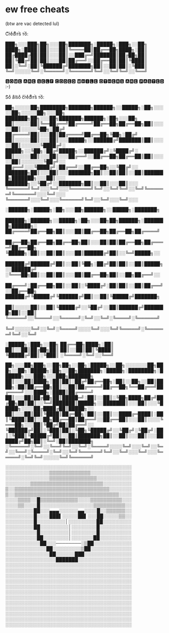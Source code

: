 # ew free cheats
(btw are vac detected lul)

Cͨrͬeͤdͩiͥᴛⷮs͛ ᴛⷮoͦ:

███╗░░░███╗██╗░░░██╗███████╗░█████╗░███╗░░██╗
████╗░████║██║░░░██║╚════██║██╔══██╗████╗░██║
██╔████╔██║██║░░░██║░░███╔═╝███████║██╔██╗██║
██║╚██╔╝██║██║░░░██║██╔══╝░░██╔══██║██║╚████║
██║░╚═╝░██║╚██████╔╝███████╗██║░░██║██║░╚███║
╚═╝░░░░░╚═╝░╚═════╝░╚══════╝╚═╝░░╚═╝╚═╝░░╚══╝

🆂🅾🅼🅴 🅰🆁🅴 🆂🅴🅻🅵 🅲🅾🅳🅴🅳 🆆🅷🅸🅻🅴 🅾🆃🅷🅴🆁🆂 🅰🆁🅴 🅿🅰🆂🆃🅴🅳 :-)


S͛oͦ aͣls͛oͦ cͨrͬeͤdͩiͥᴛⷮs͛ ᴛⷮoͦ:

██╗░░░░░██╗████████╗███████╗██████╗░░█████╗░██╗░░░░░██╗░░░░░██╗░░░██╗  ███████╗██╗░░░██╗███████╗██████╗░██╗░░░██╗
██║░░░░░██║╚══██╔══╝██╔════╝██╔══██╗██╔══██╗██║░░░░░██║░░░░░╚██╗░██╔╝  ██╔════╝██║░░░██║██╔════╝██╔══██╗╚██╗░██╔╝
██║░░░░░██║░░░██║░░░█████╗░░██████╔╝███████║██║░░░░░██║░░░░░░╚████╔╝░  █████╗░░╚██╗░██╔╝█████╗░░██████╔╝░╚████╔╝░
██║░░░░░██║░░░██║░░░██╔══╝░░██╔══██╗██╔══██║██║░░░░░██║░░░░░░░╚██╔╝░░  ██╔══╝░░░╚████╔╝░██╔══╝░░██╔══██╗░░╚██╔╝░░
███████╗██║░░░██║░░░███████╗██║░░██║██║░░██║███████╗███████╗░░░██║░░░  ███████╗░░╚██╔╝░░███████╗██║░░██║░░░██║░░░
╚══════╝╚═╝░░░╚═╝░░░╚══════╝╚═╝░░╚═╝╚═╝░░╚═╝╚══════╝╚══════╝░░░╚═╝░░░  ╚══════╝░░░╚═╝░░░╚══════╝╚═╝░░╚═╝░░░╚═╝░░░

░██████╗░█████╗░██╗░░░██╗██████╗░░█████╗░███████╗  ██████╗░██████╗░░█████╗░██╗░░░██╗██╗██████╗░███████╗██████╗░
██╔════╝██╔══██╗██║░░░██║██╔══██╗██╔══██╗██╔════╝  ██╔══██╗██╔══██╗██╔══██╗██║░░░██║██║██╔══██╗██╔════╝██╔══██╗
╚█████╗░██║░░██║██║░░░██║██████╔╝██║░░╚═╝█████╗░░  ██████╔╝██████╔╝██║░░██║╚██╗░██╔╝██║██║░░██║█████╗░░██████╔╝
░╚═══██╗██║░░██║██║░░░██║██╔══██╗██║░░██╗██╔══╝░░  ██╔═══╝░██╔══██╗██║░░██║░╚████╔╝░██║██║░░██║██╔══╝░░██╔══██╗
██████╔╝╚█████╔╝╚██████╔╝██║░░██║╚█████╔╝███████╗  ██║░░░░░██║░░██║╚█████╔╝░░╚██╔╝░░██║██████╔╝███████╗██║░░██║
╚═════╝░░╚════╝░░╚═════╝░╚═╝░░╚═╝░╚════╝░╚══════╝  ╚═╝░░░░░╚═╝░░╚═╝░╚════╝░░░░╚═╝░░░╚═╝╚═════╝░╚══════╝╚═╝░░╚═╝

░█████╗░███╗░░██╗
██╔══██╗████╗░██║
██║░░██║██╔██╗██║
██║░░██║██║╚████║
╚█████╔╝██║░╚███║
░╚════╝░╚═╝░░╚══╝

██╗░░░██╗███╗░░██╗██╗░░██╗░█████╗░░██╗░░░░░░░██╗███╗░░██╗░█████╗░██╗░░██╗███████╗░█████╗░████████╗░██████╗░░░███╗░░░███╗███████╗
██║░░░██║████╗░██║██║░██╔╝██╔══██╗░██║░░██╗░░██║████╗░██║██╔══██╗██║░░██║██╔════╝██╔══██╗╚══██╔══╝██╔════╝░░░████╗░████║██╔════╝
██║░░░██║██╔██╗██║█████═╝░██║░░██║░╚██╗████╗██╔╝██╔██╗██║██║░░╚═╝███████║█████╗░░███████║░░░██║░░░╚█████╗░░░░██╔████╔██║█████╗░░
██║░░░██║██║╚████║██╔═██╗░██║░░██║░░████╔═████║░██║╚████║██║░░██╗██╔══██║██╔══╝░░██╔══██║░░░██║░░░░╚═══██╗░░░██║╚██╔╝██║██╔══╝░░
╚██████╔╝██║░╚███║██║░╚██╗╚█████╔╝░░╚██╔╝░╚██╔╝░██║░╚███║╚█████╔╝██║░░██║███████╗██║░░██║░░░██║░░░██████╔╝██╗██║░╚═╝░██║███████╗
░╚═════╝░╚═╝░░╚══╝╚═╝░░╚═╝░╚════╝░░░░╚═╝░░░╚═╝░░╚═╝░░╚══╝░╚════╝░╚═╝░░╚═╝╚══════╝╚═╝░░╚═╝░░░╚═╝░░░╚═════╝░╚═╝╚═╝░░░░░╚═╝╚══════╝



░░░░░░░░░░░░░░░░░░░░░░░░░░░░░░░░░░░░░░░░
░░░░░░░░░░░░░░▒▒▒▒▒▒▒▒▒▒▒▒▒░░░░░░░░░░░░░
░░░░░░░░░░░░░░▒▒▒▒▒▒▒▒▒▒▒▒▒▒▒░░░░░░░░░░░
░░░░░░░░▒▒▒▒▒▒▒▒▒▒▒▒▒▒▒▒▒▒▒▒▒▒▒░░░░░░░░░
▒░░▒▒▒▒▒▒▒▒▒▒▒▒▒▒▒▒▒▒▒▒▒▒▒▒▒▒▒▒▒▒░░░░░░░
▒░░▒▒▒▒▒▒▒▒▒▒▒▒▒▒▒▒▒▒▒▒▒▒▒▒▒▒▒▒▒▒▒▒▒░░░░
░░░░▒▒▒▒░░█▒▒▒▒▒▒▒▒▒▒▒▒░░░░▒▒▒▒▒▒▒▒▒▒░░░
░░░░▒▒░░░░█░░░░░░░░░░░░░░░░░▒▒▒▒▒▒▒▒▒▒░░
░░░░░░░░░██░░░▄▄▄░░░░░░▄▄░░░░█░░▒▒▒▒▒▒░░
░░░░░░░░░█░░░░███▌░░░░░██▌░░░██░░░░░▒▒░░
░░░░░░░░░█░░░░░░░░░│░░░░░░░░░██░░░░░░░░░
░░░░░░░░░██░░░░░░░░░│░░░░░░░░█░░░░░░░░░░
░░░░░░░░░░█░░░░░░░░░│░░░░░░░░█░░░░░░░░░░
░░░░░░░░░░██░░░░░░░░│░░░░░░░██░░░░░░░░░░
░░░░░░░░░░░██░░░────────░▒██░░░░░░░░░░░░
░░░░░░░░░░░░░██░░░░░░░░░▒██░░░░░░░░░░░░░
░░░░░░░░░░░░░░██░░░░░░███░░░░░░░░░░░░░░░
░░░░░░░░░░░░░░░░███████░░░░░░░░░░░░░░░░░
░░░░░░░░░░░░░░░░░░░░░░░░░░░░░░░░░░░░░░░░
░░░░░░░░░░░░░░░░░░░░░░░░░░░░░░░░░░░░░░░░
░░░░░░░░░░░░░░░░░░░░░░░░░░░░░░░░░░░░░░░░
░░░░░░░░░░░░░░░░░░░░░░░░░░░░░░░░░░░░░░░░
░░░░░░░░░░░░░░░░░░░░░░░░░░░░░░░░░░░░░░░░
░░░░░░░░░░░░░░░░░░░░░░░░░░░░░░░░░░░░░░░░
░░░░░░░░░░░░░░░░░░░░░░░░░░░░░░░░░░░░░░░░
░░░░░░░░░░░░░░░░░░░░░░░░░░░░░░░░░░░░░░░░
░░░░░░░░░░░░░░░░░░░░░░░░░░░░░░░░░░░░░░░░
░░░░░░░░░░░░░░░░░░░░░░░░░░░░░░░░░░░░░░░░
░░░░░░░░░░░░░░░░░░░░░░░░░░░░░░░░░░░░░░░░
░░░░░░░░░░░░░░░░░░░░░░░░░░░░░░░░░░░░░░░░
